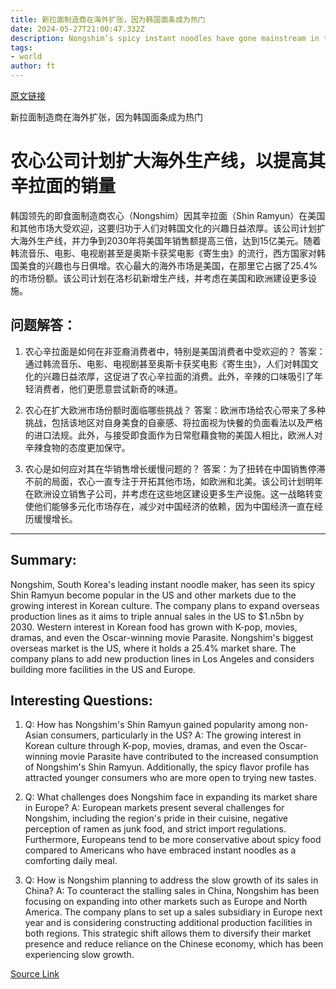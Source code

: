 ```yaml
---
title: 新拉面制造商在海外扩张，因为韩国面条成为热门
date: 2024-05-27T21:00:47.332Z
description: Nongshim’s spicy instant noodles have gone mainstream in the US, where the company plans to add production lines
tags: 
- world
author: ft
---
```


[原文链接](https://ft.com/content/4218f2b8-5498-411b-81fe-e3c836868d64)

新拉面制造商在海外扩张，因为韩国面条成为热门

# 农心公司计划扩大海外生产线，以提高其辛拉面的销量

韩国领先的即食面制造商农心（Nongshim）因其辛拉面（Shin Ramyun）在美国和其他市场大受欢迎，这要归功于人们对韩国文化的兴趣日益浓厚。该公司计划扩大海外生产线，并力争到2030年将美国年销售额提高三倍，达到15亿美元。随着韩流音乐、电影、电视剧甚至是奥斯卡获奖电影《寄生虫》的流行，西方国家对韩国美食的兴趣也与日俱增。农心最大的海外市场是美国，在那里它占据了25.4%的市场份额。该公司计划在洛杉矶新增生产线，并考虑在美国和欧洲建设更多设施。

## 问题解答：

1. 农心辛拉面是如何在非亚裔消费者中，特别是美国消费者中受欢迎的？
   答案：通过韩流音乐、电影、电视剧甚至奥斯卡获奖电影《寄生虫》，人们对韩国文化的兴趣日益浓厚，这促进了农心辛拉面的消费。此外，辛辣的口味吸引了年轻消费者，他们更愿意尝试新奇的味道。

2. 农心在扩大欧洲市场份额时面临哪些挑战？
   答案：欧洲市场给农心带来了多种挑战，包括该地区对自身美食的自豪感、将拉面视为快餐的负面看法以及严格的进口法规。此外，与接受即食面作为日常慰藉食物的美国人相比，欧洲人对辛辣食物的态度更加保守。

3. 农心是如何应对其在华销售增长缓慢问题的？
   答案：为了扭转在中国销售停滞不前的局面，农心一直专注于开拓其他市场，如欧洲和北美。该公司计划明年在欧洲设立销售子公司，并考虑在这些地区建设更多生产设施。这一战略转变使他们能够多元化市场存在，减少对中国经济的依赖，因为中国经济一直在经历缓慢增长。

---

## Summary:
Nongshim, South Korea's leading instant noodle maker, has seen its spicy Shin Ramyun become popular in the US and other markets due to the growing interest in Korean culture. The company plans to expand overseas production lines as it aims to triple annual sales in the US to $1.n5bn by 2030. Western interest in Korean food has grown with K-pop, movies, dramas, and even the Oscar-winning movie Parasite. Nongshim's biggest overseas market is the US, where it holds a 25.4% market share. The company plans to add new production lines in Los Angeles and considers building more facilities in the US and Europe.

## Interesting Questions:
1. Q: How has Nongshim's Shin Ramyun gained popularity among non-Asian consumers, particularly in the US?
   A: The growing interest in Korean culture through K-pop, movies, dramas, and even the Oscar-winning movie Parasite have contributed to the increased consumption of Nongshim's Shin Ramyun. Additionally, the spicy flavor profile has attracted younger consumers who are more open to trying new tastes.
   
2. Q: What challenges does Nongshim face in expanding its market share in Europe?
   A: European markets present several challenges for Nongshim, including the region's pride in their cuisine, negative perception of ramen as junk food, and strict import regulations. Furthermore, Europeans tend to be more conservative about spicy food compared to Americans who have embraced instant noodles as a comforting daily meal.
   
3. Q: How is Nongshim planning to address the slow growth of its sales in China?
   A: To counteract the stalling sales in China, Nongshim has been focusing on expanding into other markets such as Europe and North America. The company plans to set up a sales subsidiary in Europe next year and is considering constructing additional production facilities in both regions. This strategic shift allows them to diversify their market presence and reduce reliance on the Chinese economy, which has been experiencing slow growth.

[Source Link](https://ft.com/content/4218f2b8-5498-411b-81fe-e3c836868d64)

